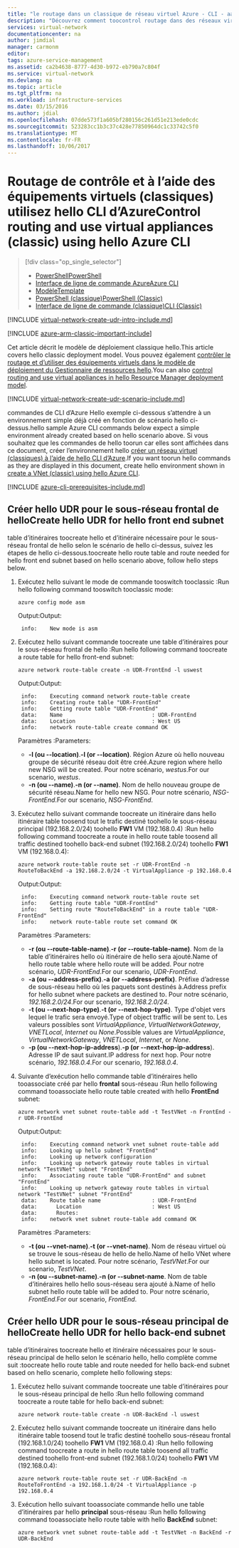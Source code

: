 ```yaml
---
title: "le routage dans un classique de réseau virtuel Azure - CLI - aaaControl | Documents Microsoft"
description: "Découvrez comment toocontrol routage dans des réseaux virtuels à l’aide de hello CLI d’Azure dans le modèle de déploiement classique de hello"
services: virtual-network
documentationcenter: na
author: jimdial
manager: carmonm
editor: 
tags: azure-service-management
ms.assetid: ca2b4638-8777-4d30-b972-eb790a7c804f
ms.service: virtual-network
ms.devlang: na
ms.topic: article
ms.tgt_pltfrm: na
ms.workload: infrastructure-services
ms.date: 03/15/2016
ms.author: jdial
ms.openlocfilehash: 07dde573f1a605bf280156c261d51e213ede0cdc
ms.sourcegitcommit: 523283cc1b3c37c428e77850964dc1c33742c5f0
ms.translationtype: MT
ms.contentlocale: fr-FR
ms.lasthandoff: 10/06/2017
---
```

# <a name="control-routing-and-use-virtual-appliances-classic-using-hello-azure-cli"></a><span data-ttu-id="c722d-103">Routage de contrôle et à l’aide des équipements virtuels (classiques) utilisez hello CLI d’Azure</span><span class="sxs-lookup"><span data-stu-id="c722d-103">Control routing and use virtual appliances (classic) using hello Azure CLI</span></span>

> [!div class="op_single_selector"]
> * [<span data-ttu-id="c722d-104">PowerShell</span><span class="sxs-lookup"><span data-stu-id="c722d-104">PowerShell</span></span>](virtual-network-create-udr-arm-ps.md)
> * [<span data-ttu-id="c722d-105">Interface de ligne de commande Azure</span><span class="sxs-lookup"><span data-stu-id="c722d-105">Azure CLI</span></span>](virtual-network-create-udr-arm-cli.md)
> * [<span data-ttu-id="c722d-106">Modèle</span><span class="sxs-lookup"><span data-stu-id="c722d-106">Template</span></span>](virtual-network-create-udr-arm-template.md)
> * [<span data-ttu-id="c722d-107">PowerShell (classique)</span><span class="sxs-lookup"><span data-stu-id="c722d-107">PowerShell (Classic)</span></span>](virtual-network-create-udr-classic-ps.md)
> * [<span data-ttu-id="c722d-108">Interface de ligne de commande (classique)</span><span class="sxs-lookup"><span data-stu-id="c722d-108">CLI (Classic)</span></span>](virtual-network-create-udr-classic-cli.md)

[!INCLUDE [virtual-network-create-udr-intro-include.md](../../includes/virtual-network-create-udr-intro-include.md)]

[!INCLUDE [azure-arm-classic-important-include](../../includes/azure-arm-classic-important-include.md)]

<span data-ttu-id="c722d-109">Cet article décrit le modèle de déploiement classique hello.</span><span class="sxs-lookup"><span data-stu-id="c722d-109">This article covers hello classic deployment model.</span></span> <span data-ttu-id="c722d-110">Vous pouvez également [contrôler le routage et d’utiliser des équipements virtuels dans le modèle de déploiement du Gestionnaire de ressources hello](virtual-network-create-udr-arm-cli.md).</span><span class="sxs-lookup"><span data-stu-id="c722d-110">You can also [control routing and use virtual appliances in hello Resource Manager deployment model](virtual-network-create-udr-arm-cli.md).</span></span>

[!INCLUDE [virtual-network-create-udr-scenario-include.md](../../includes/virtual-network-create-udr-scenario-include.md)]

<span data-ttu-id="c722d-111">commandes de CLI d’Azure Hello exemple ci-dessous s’attendre à un environnement simple déjà créé en fonction de scénario hello ci-dessus.</span><span class="sxs-lookup"><span data-stu-id="c722d-111">hello sample Azure CLI commands below expect a simple environment already created based on hello scenario above.</span></span> <span data-ttu-id="c722d-112">Si vous souhaitez que les commandes de hello toorun car elles sont affichées dans ce document, créer l’environnement hello [créer un réseau virtuel (classiques) à l’aide de hello CLI d’Azure](virtual-networks-create-vnet-classic-cli.md).</span><span class="sxs-lookup"><span data-stu-id="c722d-112">If you want toorun hello commands as they are displayed in this document, create hello environment shown in [create a VNet (classic) using hello Azure CLI](virtual-networks-create-vnet-classic-cli.md).</span></span>

[!INCLUDE [azure-cli-prerequisites-include.md](../../includes/azure-cli-prerequisites-include.md)]

## <a name="create-hello-udr-for-hello-front-end-subnet"></a><span data-ttu-id="c722d-113">Créer hello UDR pour le sous-réseau frontal de hello</span><span class="sxs-lookup"><span data-stu-id="c722d-113">Create hello UDR for hello front end subnet</span></span>
<span data-ttu-id="c722d-114">table d’itinéraires toocreate hello et d’itinéraire nécessaire pour le sous-réseau frontal de hello selon le scénario de hello ci-dessus, suivez les étapes de hello ci-dessous.</span><span class="sxs-lookup"><span data-stu-id="c722d-114">toocreate hello route table and route needed for hello front end subnet based on hello scenario above, follow hello steps below.</span></span>

1. <span data-ttu-id="c722d-115">Exécutez hello suivant le mode de commande tooswitch tooclassic :</span><span class="sxs-lookup"><span data-stu-id="c722d-115">Run hello following command tooswitch tooclassic mode:</span></span>

    ```azurecli
    azure config mode asm
    ```

    <span data-ttu-id="c722d-116">Output:</span><span class="sxs-lookup"><span data-stu-id="c722d-116">Output:</span></span>

        info:    New mode is asm

2. <span data-ttu-id="c722d-117">Exécutez hello suivant commande toocreate une table d’itinéraires pour le sous-réseau frontal de hello :</span><span class="sxs-lookup"><span data-stu-id="c722d-117">Run hello following command toocreate a route table for hello front-end subnet:</span></span>

    ```azurecli
    azure network route-table create -n UDR-FrontEnd -l uswest
    ```
   
    <span data-ttu-id="c722d-118">Output:</span><span class="sxs-lookup"><span data-stu-id="c722d-118">Output:</span></span>
   
        info:    Executing command network route-table create
        info:    Creating route table "UDR-FrontEnd"
        info:    Getting route table "UDR-FrontEnd"
        data:    Name                            : UDR-FrontEnd
        data:    Location                        : West US
        info:    network route-table create command OK
   
    <span data-ttu-id="c722d-119">Paramètres :</span><span class="sxs-lookup"><span data-stu-id="c722d-119">Parameters:</span></span>
   
   * <span data-ttu-id="c722d-120">**-l (ou --location)**.</span><span class="sxs-lookup"><span data-stu-id="c722d-120">**-l (or --location)**.</span></span> <span data-ttu-id="c722d-121">Région Azure où hello nouveau groupe de sécurité réseau doit être créé.</span><span class="sxs-lookup"><span data-stu-id="c722d-121">Azure region where hello new NSG will be created.</span></span> <span data-ttu-id="c722d-122">Pour notre scénario, *westus*.</span><span class="sxs-lookup"><span data-stu-id="c722d-122">For our scenario, *westus*.</span></span>
   * <span data-ttu-id="c722d-123">**-n (ou --name)**.</span><span class="sxs-lookup"><span data-stu-id="c722d-123">**-n (or --name)**.</span></span> <span data-ttu-id="c722d-124">Nom de hello nouveau groupe de sécurité réseau.</span><span class="sxs-lookup"><span data-stu-id="c722d-124">Name for hello new NSG.</span></span> <span data-ttu-id="c722d-125">Pour notre scénario, *NSG-FrontEnd*.</span><span class="sxs-lookup"><span data-stu-id="c722d-125">For our scenario, *NSG-FrontEnd*.</span></span>
3. <span data-ttu-id="c722d-126">Exécutez hello suivant commande toocreate un itinéraire dans hello itinéraire table toosend tout le trafic destiné toohello le sous-réseau principal (192.168.2.0/24) toohello **FW1** VM (192.168.0.4) :</span><span class="sxs-lookup"><span data-stu-id="c722d-126">Run hello following command toocreate a route in hello route table toosend all traffic destined toohello back-end subnet (192.168.2.0/24) toohello **FW1** VM (192.168.0.4):</span></span>

    ```azurecli
    azure network route-table route set -r UDR-FrontEnd -n RouteToBackEnd -a 192.168.2.0/24 -t VirtualAppliance -p 192.168.0.4
    ```

    <span data-ttu-id="c722d-127">Output:</span><span class="sxs-lookup"><span data-stu-id="c722d-127">Output:</span></span>
   
        info:    Executing command network route-table route set
        info:    Getting route table "UDR-FrontEnd"
        info:    Setting route "RouteToBackEnd" in a route table "UDR-FrontEnd"
        info:    network route-table route set command OK
   
    <span data-ttu-id="c722d-128">Paramètres :</span><span class="sxs-lookup"><span data-stu-id="c722d-128">Parameters:</span></span>
   
   * <span data-ttu-id="c722d-129">**-r (ou --route-table-name)**.</span><span class="sxs-lookup"><span data-stu-id="c722d-129">**-r (or --route-table-name)**.</span></span> <span data-ttu-id="c722d-130">Nom de la table d’itinéraires hello où itinéraire de hello sera ajouté.</span><span class="sxs-lookup"><span data-stu-id="c722d-130">Name of hello route table where hello route will be added.</span></span> <span data-ttu-id="c722d-131">Pour notre scénario, *UDR-FrontEnd*.</span><span class="sxs-lookup"><span data-stu-id="c722d-131">For our scenario, *UDR-FrontEnd*.</span></span>
   * <span data-ttu-id="c722d-132">**-a (ou --address-prefix)**.</span><span class="sxs-lookup"><span data-stu-id="c722d-132">**-a (or --address-prefix)**.</span></span> <span data-ttu-id="c722d-133">Préfixe d’adresse de sous-réseau hello où les paquets sont destinés à.</span><span class="sxs-lookup"><span data-stu-id="c722d-133">Address prefix for hello subnet where packets are destined to.</span></span> <span data-ttu-id="c722d-134">Pour notre scénario, *192.168.2.0/24*.</span><span class="sxs-lookup"><span data-stu-id="c722d-134">For our scenario, *192.168.2.0/24*.</span></span>
   * <span data-ttu-id="c722d-135">**-t (ou --next-hop-type)**.</span><span class="sxs-lookup"><span data-stu-id="c722d-135">**-t (or --next-hop-type)**.</span></span> <span data-ttu-id="c722d-136">Type d'objet vers lequel le trafic sera envoyé.</span><span class="sxs-lookup"><span data-stu-id="c722d-136">Type of object traffic will be sent to.</span></span> <span data-ttu-id="c722d-137">Les valeurs possibles sont *VirtualAppliance*, *VirtualNetworkGateway*, *VNETLocal*, *Internet* ou *None*.</span><span class="sxs-lookup"><span data-stu-id="c722d-137">Possible values are *VirtualAppliance*, *VirtualNetworkGateway*, *VNETLocal*, *Internet*, or *None*.</span></span>
   * <span data-ttu-id="c722d-138">**-p (ou --next-hop-ip-address**).</span><span class="sxs-lookup"><span data-stu-id="c722d-138">**-p (or --next-hop-ip-address**).</span></span> <span data-ttu-id="c722d-139">Adresse IP de saut suivant.</span><span class="sxs-lookup"><span data-stu-id="c722d-139">IP address for next hop.</span></span> <span data-ttu-id="c722d-140">Pour notre scénario, *192.168.0.4*.</span><span class="sxs-lookup"><span data-stu-id="c722d-140">For our scenario, *192.168.0.4*.</span></span>
4. <span data-ttu-id="c722d-141">Suivante d’exécution hello commande table d’itinéraires hello tooassociate créé par hello **frontal** sous-réseau :</span><span class="sxs-lookup"><span data-stu-id="c722d-141">Run hello following command tooassociate hello route table created with hello **FrontEnd** subnet:</span></span>

    ```azurecli
    azure network vnet subnet route-table add -t TestVNet -n FrontEnd -r UDR-FrontEnd
    ```
   
    <span data-ttu-id="c722d-142">Output:</span><span class="sxs-lookup"><span data-stu-id="c722d-142">Output:</span></span>
   
        info:    Executing command network vnet subnet route-table add
        info:    Looking up hello subnet "FrontEnd"
        info:    Looking up network configuration
        info:    Looking up network gateway route tables in virtual network "TestVNet" subnet "FrontEnd"
        info:    Associating route table "UDR-FrontEnd" and subnet "FrontEnd"
        info:    Looking up network gateway route tables in virtual network "TestVNet" subnet "FrontEnd"
        data:    Route table name                : UDR-FrontEnd
        data:      Location                      : West US
        data:      Routes:
        info:    network vnet subnet route-table add command OK    
   
    <span data-ttu-id="c722d-143">Paramètres :</span><span class="sxs-lookup"><span data-stu-id="c722d-143">Parameters:</span></span>
   
   * <span data-ttu-id="c722d-144">**-t (ou --vnet-name)**.</span><span class="sxs-lookup"><span data-stu-id="c722d-144">**-t (or --vnet-name)**.</span></span> <span data-ttu-id="c722d-145">Nom de réseau virtuel où se trouve le sous-réseau de hello de hello.</span><span class="sxs-lookup"><span data-stu-id="c722d-145">Name of hello VNet where hello subnet is located.</span></span> <span data-ttu-id="c722d-146">Pour notre scénario, *TestVNet*.</span><span class="sxs-lookup"><span data-stu-id="c722d-146">For our scenario, *TestVNet*.</span></span>
   * <span data-ttu-id="c722d-147">**-n (ou --subnet-name)**.</span><span class="sxs-lookup"><span data-stu-id="c722d-147">**-n (or --subnet-name**.</span></span> <span data-ttu-id="c722d-148">Nom de table d’itinéraires hello hello sous-réseau sera ajouté à.</span><span class="sxs-lookup"><span data-stu-id="c722d-148">Name of hello subnet hello route table will be added to.</span></span> <span data-ttu-id="c722d-149">Pour notre scénario, *FrontEnd*.</span><span class="sxs-lookup"><span data-stu-id="c722d-149">For our scenario, *FrontEnd*.</span></span>

## <a name="create-hello-udr-for-hello-back-end-subnet"></a><span data-ttu-id="c722d-150">Créer hello UDR pour le sous-réseau principal de hello</span><span class="sxs-lookup"><span data-stu-id="c722d-150">Create hello UDR for hello back-end subnet</span></span>
<span data-ttu-id="c722d-151">table d’itinéraires toocreate hello et itinéraire nécessaires pour le sous-réseau principal de hello selon le scénario hello, hello complète comme suit :</span><span class="sxs-lookup"><span data-stu-id="c722d-151">toocreate hello route table and route needed for hello back-end subnet based on hello scenario, complete hello following steps:</span></span>

1. <span data-ttu-id="c722d-152">Exécutez hello suivant commande toocreate une table d’itinéraires pour le sous-réseau principal de hello :</span><span class="sxs-lookup"><span data-stu-id="c722d-152">Run hello following command toocreate a route table for hello back-end subnet:</span></span>

    ```azurecli
    azure network route-table create -n UDR-BackEnd -l uswest
    ```

2. <span data-ttu-id="c722d-153">Exécutez hello suivant commande toocreate un itinéraire dans hello itinéraire table toosend tout le trafic destiné toohello sous-réseau frontal (192.168.1.0/24) toohello **FW1** VM (192.168.0.4) :</span><span class="sxs-lookup"><span data-stu-id="c722d-153">Run hello following command toocreate a route in hello route table toosend all traffic destined toohello front-end subnet (192.168.1.0/24) toohello **FW1** VM (192.168.0.4):</span></span>

    ```azurecli
    azure network route-table route set -r UDR-BackEnd -n RouteToFrontEnd -a 192.168.1.0/24 -t VirtualAppliance -p 192.168.0.4
    ```

3. <span data-ttu-id="c722d-154">Exécution hello suivant tooassociate commande hello une table d’itinéraires par hello **principal** sous-réseau :</span><span class="sxs-lookup"><span data-stu-id="c722d-154">Run hello following command tooassociate hello route table with hello **BackEnd** subnet:</span></span>

    ```azurecli
    azure network vnet subnet route-table add -t TestVNet -n BackEnd -r UDR-BackEnd
    ```

